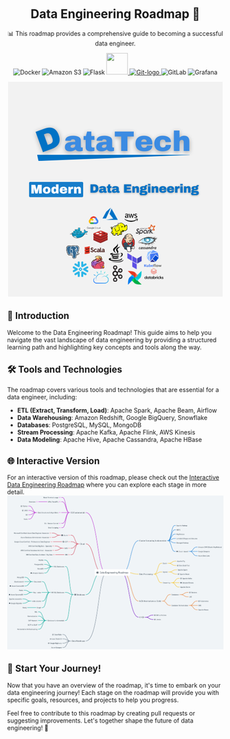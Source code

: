 <div align="center">

# Data Engineering Roadmap 🚀

📊 This roadmap provides a comprehensive guide to becoming a successful data engineer.
<p align="center">
  <img src="https://www.vectorlogo.zone/logos/docker/docker-icon.svg" alt="Docker" width="50" height="50" />
  <img src="https://www.vectorlogo.zone/logos/amazon_aws/amazon_aws-icon.svg" alt="Amazon S3" width="50" height="50" />
  <img src="https://www.vectorlogo.zone/logos/pocoo_flask/pocoo_flask-icon.svg" alt="Flask" width="50" height="50" />
  <a href="https://cdnlogo.com/logo/data-version-control_134778.html">
    <img src="https://www.cdnlogo.com/logos/d/2/data-version-control.svg" width="50" height="50">
  </a>
  <a title="Jason Long, CC BY 3.0 <https://creativecommons.org/licenses/by/3.0>, via Wikimedia Commons" href="https://commons.wikimedia.org/wiki/File:Git-logo.svg">
    <img width="90" alt="Git-logo" src="https://upload.wikimedia.org/wikipedia/commons/thumb/e/e0/Git-logo.svg/512px-Git-logo.svg.png">
  </a>
  <img src="https://www.vectorlogo.zone/logos/gitlab/gitlab-icon.svg" alt="GitLab" width="50" height="50" />
  <img src="https://www.vectorlogo.zone/logos/grafana/grafana-icon.svg" alt="Grafana" width="50" height="50" />
  

</p>

![Data Engineering Roadmap](DataTech.png)

</div>

## 📖 Introduction

Welcome to the Data Engineering Roadmap! This guide aims to help you navigate the vast landscape of data engineering by providing a structured learning path and highlighting key concepts and tools along the way.

## 🛠️ Tools and Technologies

The roadmap covers various tools and technologies that are essential for a data engineer, including:

- **ETL (Extract, Transform, Load)**: Apache Spark, Apache Beam, Airflow
- **Data Warehousing**: Amazon Redshift, Google BigQuery, Snowflake
- **Databases**: PostgreSQL, MySQL, MongoDB
- **Stream Processing**: Apache Kafka, Apache Flink, AWS Kinesis
- **Data Modeling**: Apache Hive, Apache Cassandra, Apache HBase

## 🌐 Interactive Version

For an interactive version of this roadmap, please check out the [Interactive Data Engineering Roadmap](https://whimsical.com/data-engineering-roadmap-CioxwsS3QggwM2ATWy9p9S) 
where you can explore each stage in more detail.
<img src="./Data Engineering roadmap.png" alt="Data Engineering Roadmap">

## 🚀 Start Your Journey!

Now that you have an overview of the roadmap, it's time to embark on your data engineering journey! Each stage on the roadmap will provide you with specific goals, resources, and projects to help you progress.

Feel free to contribute to this roadmap by creating pull requests or suggesting improvements. Let's together shape the future of data engineering! 🤝
